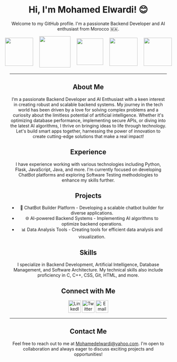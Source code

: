 <h1 align="center">Hi, I'm Mohamed Elwardi! 😊</h1>

<p align="center">Welcome to my GitHub profile. I'm a passionate Backend Developer and AI enthusiast from Morocco 🇲🇦.</p>

<div style="display: flex; justify-content: center; align-items: center; gap: 20px; margin-bottom: 20px;">
    <img src="https://cdn-icons-png.flaticon.com/512/2714/2714073.png" width="90px">
    <img src="https://th.bing.com/th/id/OIP.MCkY3mSiuF1aBsY-YDCdDQHaHa?rs=1&pid=ImgDetMain" width="100px">
    <img src="https://th.bing.com/th/id/R.4505dc63afebb2c6179477f5dc3d78fb?rik=Q50RDrABa6X2Hw&pid=ImgRaw&r=0" width="85px">
    <img src="https://www.freeiconspng.com/uploads/apple-computer-laptop-mac-monitor-screen-icon--icon-search--16.png" width="90px">
    <img src="https://static.vecteezy.com/system/resources/previews/006/662/139/non_2x/artificial-intelligence-ai-processor-chip-icon-symbol-for-graphic-design-logo-web-site-social-media-mobile-app-ui-illustration-free-vector.jpg" width="90px">
</div>

<hr>

<h2 align="center">About Me</h2>

<p align="center">I’m a passionate Backend Developer and AI Enthusiast with a keen interest in creating robust and scalable backend systems. My journey in the tech world has been driven by a love for solving complex problems and a curiosity about the limitless potential of artificial intelligence. Whether it's optimizing database performance, implementing secure APIs, or diving into the latest AI algorithms, I thrive on bringing ideas to life through technology. Let's build smart apps together, harnessing the power of innovation to create cutting-edge solutions that make a real impact!</p>

<h2 align="center">Experience</h2>

<p align="center">I have experience working with various technologies including Python, Flask, JavaScript, Java, and more. I'm currently focused on developing ChatBot platforms and exploring Software Testing methodologies to enhance my skills further.</p>

<h2 align="center">Projects</h2>

<ul align="center">
    <li>🤖 ChatBot Builder Platform - Developing a scalable chatbot builder for diverse applications.</li>
    <li>🌐 AI-powered Backend Systems - Implementing AI algorithms to optimize backend operations.</li>
    <li>📊 Data Analysis Tools - Creating tools for efficient data analysis and visualization.</li>
</ul>

<h2 align="center">Skills</h2>

<p align="center">I specialize in Backend Development, Artificial Intelligence, Database Management, and Software Architecture. My technical skills also include proficiency in C, C++, CSS, Git, HTML, and more.</p>

<h2 align="center">Connect with Me</h2>

<p align="center">
    <a href="https://linkedin.com/in/mohamed-elwardi" target="_blank" rel="noopener noreferrer"><img src="https://img.icons8.com/color/48/000000/linkedin.png" alt="LinkedIn" width="40" height="40"></a>
    <a href="https://twitter.com/mohamedelwardi" target="_blank" rel="noopener noreferrer"><img src="https://img.icons8.com/color/48/000000/twitter.png" alt="Twitter" width="40" height="40"></a>
    <a href="mailto:Mohamedelwardi@yahoo.com" target="_blank" rel="noopener noreferrer"><img src="https://img.icons8.com/color/48/000000/email.png" alt="Email" width="40" height="40"></a>
</p>

<hr>

<h2 align="center">Contact Me</h2>

<p align="center">Feel free to reach out to me at <a href="mailto:Mohamedelwardi@yahoo.com">Mohamedelwardi@yahoo.com</a>. I'm open to collaboration and always eager to discuss exciting projects and opportunities!</p>
